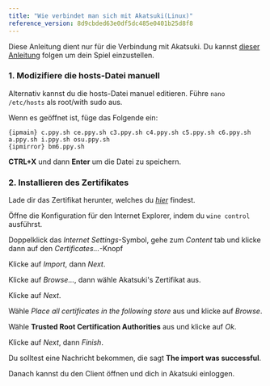 ```yaml
---
title: "Wie verbindet man sich mit Akatsuki(Linux)"
reference_version: 8d9cbded63e0df5dc485e0401b25d8f8
---
```

Diese Anleitung dient nur für die Verbindung mit Akatsuki. Du kannst [dieser Anleitung](https://gist.github.com/Francesco149/a2f796683a4e5195458f4bb171d88eb0) folgen um dein Spiel einzustellen.

### 1. Modizifiere die hosts-Datei manuell
Alternativ kannst du die hosts-Datei manuel editieren. Führe `nano /etc/hosts` als root/with sudo aus.

Wenn es geöffnet ist, füge das Folgende ein:

```
{ipmain} c.ppy.sh ce.ppy.sh c3.ppy.sh c4.ppy.sh c5.ppy.sh c6.ppy.sh a.ppy.sh i.ppy.sh osu.ppy.sh
{ipmirror} bm6.ppy.sh
```
**CTRL+X** und dann **Enter** um die Datei zu speichern.

### 2. Installieren des Zertifikates
Lade dir das Zertifikat herunter, welches du [*hier*](https://old.akatsuki.gg/akatsuki.crt) findest.

Öffne die Konfiguration für den Internet Explorer, indem du `wine control` ausführst.

Doppelklick das *Internet Settings*-Symbol, gehe zum *Content* tab und klicke dann auf den *Certificates...*-Knopf

Klicke auf *Import*, dann *Next*.

Klicke auf *Browse...*, dann wähle Akatsuki's Zertifikat aus.

Klicke auf *Next*.

Wähle *Place all certificates in the following store* aus und klicke auf *Browse*.

Wähle **Trusted Root Certification Authorities** aus und klicke auf *Ok*.

Klicke auf *Next*, dann *Finish*.

Du solltest eine Nachricht bekommen, die sagt **The import was successful**.


Danach kannst du den Client öffnen und dich in Akatsuki einloggen.
